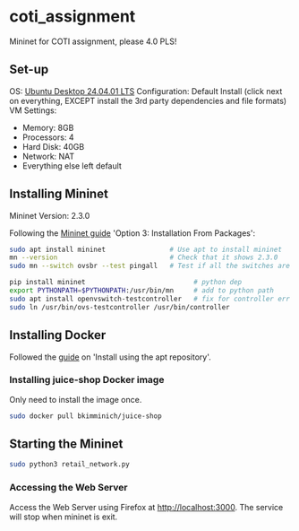 # coti_assignment
Mininet for COTI assignment, please 4.0 PLS!

## Set-up
OS: [Ubuntu Desktop 24.04.01 LTS](https://ubuntu.com/download/desktop)
Configuration: Default Install (click next on everything, EXCEPT install the 3rd party dependencies and file formats)
VM Settings: 
- Memory: 8GB
- Processors: 4
- Hard Disk: 40GB 
- Network: NAT
- Everything else left default

## Installing Mininet
Mininet Version: 2.3.0

Following the [Mininet guide](http://mininet.org/download/) 'Option 3: Installation From Packages':
``` bash
sudo apt install mininet                # Use apt to install mininet
mn --version                            # Check that it shows 2.3.0
sudo mn --switch ovsbr --test pingall   # Test if all the switches are working

pip install mininet                           # python dep
export PYTHONPATH=$PYTHONPATH:/usr/bin/mn     # add to python path
sudo apt install openvswitch-testcontroller   # fix for controller err
sudo ln /usr/bin/ovs-testcontroller /usr/bin/controller
```

## Installing Docker
Followed the [guide](https://docs.docker.com/engine/install/ubuntu/#install-using-the-repository) on 'Install using the apt repository'.

### Installing juice-shop Docker image
Only need to install the image once.
``` bash
sudo docker pull bkimminich/juice-shop
```

## Starting the Mininet
``` bash
sudo python3 retail_network.py
```
### Accessing the Web Server
Access the Web Server using Firefox at [http://localhost:3000](http://localhost:3000). The service will stop when mininet is exit.
